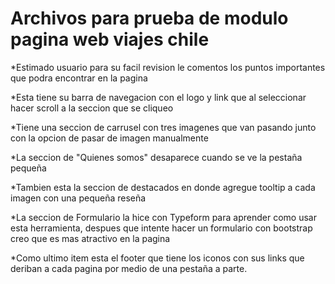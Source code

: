 # Archivos para prueba de modulo pagina web viajes chile

*Estimado usuario para su facil revision le comentos los puntos importantes que podra encontrar en la pagina 

*Esta tiene su barra de navegacion con el logo y link que al seleccionar hacer scroll a la seccion que se cliqueo

*Tiene una seccion de carrusel con tres imagenes que van pasando junto con la opcion de pasar de imagen manualmente

*La seccion de "Quienes somos" desaparece cuando se ve la pestaña pequeña

*Tambien esta la seccion de destacados en donde agregue tooltip a cada imagen con una pequeña reseña

*La seccion de Formulario la hice con Typeform para aprender como usar esta herramienta, despues que intente hacer un formulario con bootstrap creo que es mas atractivo en la pagina

*Como ultimo item esta el footer que tiene los iconos con sus links que deriban a cada pagina por medio de una pestaña a parte.



